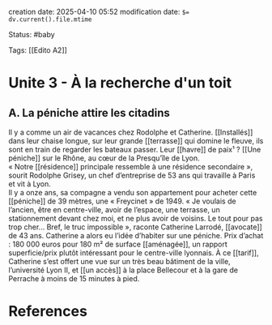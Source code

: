 creation date: 2025-04-10 05:52
modification date: `$= dv.current().file.mtime`

Status: #baby 

Tags: [[Edito A2]]

# Unite 3 - À la recherche d'un toit

## **A. La péniche attire les citadins**

Il y a comme un air de vacances chez Rodolphe et Catherine. [[Installés]] dans leur chaise longue, sur leur grande [[terrasse]] qui domine le fleuve, ils sont en train de regarder les bateaux passer. Leur [[havre]] de paix¹ ? [[Une péniche]] sur le Rhône, au cœur de la Presqu’île de Lyon.  
« Notre [[résidence]] principale ressemble à une résidence secondaire », sourit Rodolphe Grisey, un chef d’entreprise de 53 ans qui travaille à Paris et vit à Lyon.  
Il y a onze ans, sa compagne a vendu son appartement pour acheter cette [[péniche]] de 39 mètres, une « Freycinet » de 1949. « Je voulais de l’ancien, être en centre-ville, avoir de l’espace, une terrasse, un stationnement devant chez moi, et ne plus avoir de voisins. Le tout pour pas trop cher... Bref, le truc impossible », raconte Catherine Larrodé, [[avocate]] de 43 ans. Catherine a alors eu l’idée d’habiter sur une péniche. 
Prix d’achat : 180 000 euros pour 180 m² de surface [[aménagée]], un rapport superficie/prix plutôt intéressant pour le centre-ville lyonnais. À ce [[tarif]], Catherine s’est offert une vue sur un très beau bâtiment de la ville, l’université Lyon II, et [[un accès]] à la place Bellecour et à la gare de Perrache à moins de 15 minutes à pied.













# References